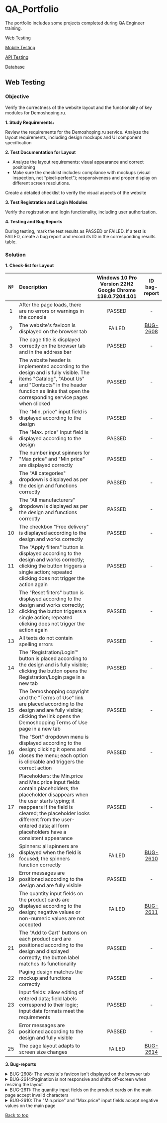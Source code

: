 
# <a name="up" />QA_Portfolio

The portfolio includes some projects completed during QA Engineer training.

[Web Testing](#web-testing)<br>


[Mobile Testing](#mobile-testing)<br>


[API Testing](#api-testing)<br>


[Database](#data-bases)<br>



## <a name="web-testing" />Web Testing

### Objective

Verify the correctness of the website layout and the functionality of key modules for Demoshoping.ru.

**1. Study Requirements:**

Review the requirements for the Demoshoping.ru service. Analyze the layout requirements, including design mockups and UI component specification

**2. Test Documentation for Layout**

- Analyze the layout requirements: visual appearance and correct positioning
- Make sure the checklist includes: compliance with mockups (visual inspection, not “pixel-perfect”); responsiveness and proper display on different screen resolutions.

Create a detailed checklist to verify the visual aspects of the website

**3. Test Registration and Login Modules**

Verify the registration and login functionality, including user authorization.


**4. Testing and Bug Reports**

During testing, mark the test results as PASSED or FAILED. If a test is FAILED, create a bug report and record its ID in the corresponding results table.

### Solution

**1. Check-list for Layout**

| № | Description | Windows 10 Pro Version 22H2 Google Chrome 138.0.7204.101| ID bag-report |
|:--:|:-----------|:-----:|:-------:|
|1|After the page loads, there are no errors or warnings in the console|	PASSED| -|
|2|	The website's favicon is displayed on the browser tab|	FAILED|	[BUG-2608](#BUG-2608)|
|3|	The page title is displayed correctly on the browser tab and in the address bar|	PASSED	|	-|
|4|The website header is implemented according to the design and is fully visible. The items "Catalog", "About Us" and "Contacts" in the header function as links that open the corresponding service pages when clicked|	PASSED|	-|
|5|	The "Min. price" input field is displayed according to the design|	PASSED|	-|
|6|	The "Max. price" input field is displayed according to the design|	PASSED	|	-|
|7|	The number input spinners for "Max price" and "Min price" are displayed correctly|PASSED	| -|
|8|	The "All categories" dropdown is displayed as per the design and functions correctly|PASSED| -|
|9|	The "All manufacturers" dropdown is displayed as per the design and functions correctly|	PASSED	|	-|
|10|	The checkbox "Free delivery" is displayed according to the design and works correctly|PASSED	| -|
|11|	The "Apply filters" button is displayed according to the design and works correctly; clicking the button triggers a single action; repeated clicking does not trigger the action again|	PASSED	|	-|
|12|	The "Reset filters" button is displayed according to the design and works correctly; clicking the button triggers a single action; repeated clicking does not trigger the action again|	PASSED|	-|
|13|	All texts do not contain spelling errors|	PASSED	|	-|
|14|	The "Registration/Login’" button is placed according to the design and is fully visible; clicking the button opens the Registration/Login page in a new tab|	PASSED|	-|
|15|	The Demoshopping copyright and the "Terms of Use" link are placed according to the design and are fully visible; clicking the link opens the Demoshopping Terms of Use page in a new tab|	PASSED|	-|
|16|	The "Sort" dropdown menu is displayed according to the design; clicking it opens and closes the menu; each option is clickable and triggers the correct action|	PASSED |-|
|17|	Placeholders: the Min.price and Max.price input fields contain placeholders; the placeholder disappears when the user starts typing; it reappears if the field is cleared; the placeholder looks different from the user-entered data; all form placeholders have a consistent appearance|	PASSED|	-|
|18|	Spinners: all spinners are displayed when the field is focused; the spinners function correctly|	FAILED	|[BUG-2610](#BUG-2610)|
|19|	Error messages are positioned according to the design and are fully visible|	PASSED	|	-|
|20|	The quantity input fields on the product cards are displayed according to the design; negative values or non-numeric values are not accepted|	FAILED|	[BUG-2611](#BUG-2611)|
|21|	The "Add to Cart" buttons on each product card are positioned according to the design and displayed correctly; the button label matches its functionality|	PASSED|	-|
|22|	Paging design matches the mockup and functions correctly|PASSED|	-|
|23|	Input fields: allow editing of entered data; field labels correspond to their logic; input data formats meet the requirements|	PASSED|	-|
|24|	Error messages are positioned according to the design and fully visible|	PASSED|-|
|25|	The page layout adapts to screen size changes|	FAILED|	[BUG-2614](#BUG-2614git )|

**3. Bug-reports**

<a name="BUG-2608" />
<details>
<summary>BUG-2608: The website's favicon isn't displayed on the browser tab</summary>

***

**Steps:**

1. Open demoshopping.ru.

Actual result: the website's favicon isn't displayed on the browser tab.

Expected result: the website's favicon is displayed on the browser tab.

**Environment:**

Windows 10 Pro Version 22H2

Google Chrome 138.0.7204.101<br>

**Attachments**: [authCard.webm]

**Priority**: Low

***

</details>

<a name="BUG-2614" />
<details>
<summary>BUG-2614:Pagination is not responsive and shifts off-screen when resizing the layout</summary>

***

**Steps:**

1. Open Demoshopping.ru
2. Resize the browser window.
3. Observe the pagination block.

Actual Result: pagination shifts off-screen and becomes partially hidden.

Expected Result: pagination remains visible and correctly aligned within the viewport.

**Environment:**

Windows 10 Pro Version 22H2

Google Chrome 138.0.7204.101<br>

**Attachments**: [authCard.webm]

**Priority**: Medium

***

</details>

<a name="BUG-2611" />
<details>
<summary>BUG-2611: The quantity input fields on the product cards on the main page accept invalid characters</summary>

***

**Steps:**

1. Open Demoshopping.ru
2. In the quantity input field on any product card, enter invalid characters such as "+", "-", ".", ",'.
3. Click "Add to card"


Actual result: the product was added to the card.

Expected result: negative values should be rejected.

**Environment:**

Windows 10 Pro Version 22H2

Google Chrome 138.0.7204.101<br>

**Attachments**: [authCard.webm]

**Priority**: Higt

***

</details>

<a name="BUG-2610" />
<details>
<summary>BUG-2610: The "Min.price" and "Max.price" input fields accept negative values on the main page</summary>

***

**Steps:**

1. Open Demoshopping.ru
2. Enter -75 in the "Min.price" or "Max.price" field.
3. Click "Apply a filter".

Actual result: the request is processed, and the filtering occurs as if the negative value were valid.

Expected result: negative values should be rejected.

**Environment:**

Windows 10 Pro Version 22H2

Google Chrome 138.0.7204.101<br>

**Attachments**: [authCard.webm]

**Priority**: Higt

***

</details>

[Back to top](#up)
